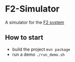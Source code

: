 # F2-Simulator
A simulator for the [F2 system](https://arxiv.org/abs/1703.10272)

## How to start
* build the project `mvn package`
* run a demo `./run_demo.sh`
